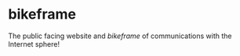 bikeframe
=========

The public facing website and *bikeframe* of communications with the Internet sphere!
